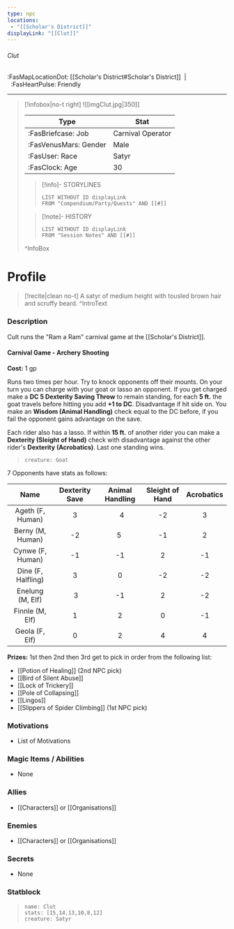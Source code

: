 ```yaml
---
type: npc
locations:
 - "[[Scholar's District]]"
displayLink: "[[Clut]]"
---
```

###### Clut
<span class="sub2">:FasMapLocationDot: [[Scholar's District#Scholar's District]]&nbsp;&nbsp;|&nbsp;&nbsp;:FasHeartPulse: Friendly </span>
___

> [!infobox|no-t right]
> ![[imgClut.jpg|350]]
>
> | Type | Stat |
> | ---- | ---- |
> | :FasBriefcase: Job |  Carnival Operator |
> | :FasVenusMars: Gender | Male |
> | :FasUser: Race | Satyr |
> | :FasClock: Age | 30 |
>
>> [!info]- STORYLINES
>>```dataview
>>LIST WITHOUT ID displayLink
>>FROM "Compendium/Party/Quests" AND [[#]]
>
>>[!note]- HISTORY
>>```dataview
>>LIST WITHOUT ID displayLink
>>FROM "Session Notes" AND [[#]]
>
>^InfoBox

# Profile

> [!recite|clean no-t]
>	A satyr of medium height with tousled brown hair and scruffy beard.
>^IntroText

### Description
Cult runs the "Ram a Ram" carnival game at the [[Scholar's District]].

#### Carnival Game - Archery Shooting
**Cost:** 1 gp

Runs two times per hour. Try to knock opponents off their mounts. On your turn you can charge with your goat or lasso an opponent. If you get charged make a **DC 5 Dexterity Saving Throw** to remain standing, for each **5 ft.** the goat travels before hitting you add **+1 to DC**. Disadvantage if hit side on. You make an **Wisdom (Animal Handling)** check equal to the DC before, if you fail the opponent gains advantage on the save.

Each rider also has a lasso. If within **15 ft.** of another rider you can make a **Dexterity (Sleight of Hand)** check with disadvantage against the other rider's **Dexterity (Acrobatics)**. Last one standing wins.

> ```statblock
> creature: Goat


7 Opponents have stats as follows:

| Name | Dexterity Save | Animal Handling | Sleight of Hand | Acrobatics
| :---: | :---: | :---: | :---: | :---: |
| Ageth (F, Human) | 3 |  4 | -2 | 3 | 
| Berny (M, Human) | -2 | 5  | -1| 2 |
| Cynwe (F, Human) | -1 | -1 | 2 | -1 |
| Dine (F, Halfling) | 3 | 0 | -2 | -2 |
| Enelung (M, Elf) | 3 | -1 | 2 | -2 |
| Finnle (M, Elf) | 1 | 2 | 0 | -1 |
| Geola (F, Elf) | 0 | 2 | 4 | 4 |

**Prizes:** 1st then 2nd then 3rd get to pick in order from the following list:
 - [[Potion of Healing]] (2nd NPC pick)
 - [[Bird of Silent Abuse]]
 - [[Lock of Trickery]]
 - [[Pole of Collapsing]]
 - [[Lingos]]
 - [[Slippers of Spider Climbing]] (1st NPC pick)



### Motivations
- List of Motivations

### Magic Items / Abilities
- None

### Allies
- [[Characters]] or [[Organisations]]

### Enemies
- [[Characters]] or [[Organisations]]

### Secrets
- None

### Statblock
> ```statblock
> name: Clut
> stats: [15,14,13,10,8,12]
> creature: Satyr